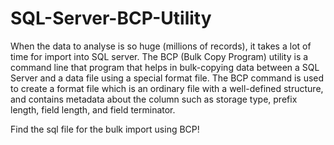 # SQL-Server-BCP-Utility

When the data to analyse is so huge (millions of records), it takes a lot of time for import into SQL server. The BCP (Bulk Copy Program) utility is a command line that program that helps in bulk-copying data between a SQL Server and a data file using a special format file. The BCP command is used to create a format file which is an ordinary file with a well-defined structure, and contains metadata about the column such as storage type, prefix length, field length, and field terminator.

Find the sql file for the bulk import using BCP!

